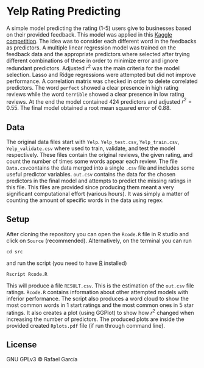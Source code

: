 # Yelp Rating Predicting

A simple model predicting the rating (1-5) users give to businesses based on their provided feedback. This model was applied in this [Kaggle competition][1]. The idea was to consider each different word in the feedbacks as predictors. A multiple linear regression model was trained on the feedback data and the appropriate predictors where selected after trying different     combinations of these in order to minimize error and ignore redundant predictors. Adjusted $r^2$ was the main criteria for the model selection. Lasso and Ridge regressions were attempted but did not improve performance. A correlation matrix was checked in order to delete correlated predictors. The word `perfect` showed a clear presence in high rating reviews while the word `terrible` showed a clear presence in low rating reviews. At the end the model contained 424 predictors and adjusted $r^2 = 0.55$. The final model obtained a root mean squared error of $0.88$.

## Data

The original data files start with `Yelp`. `Yelp_test.csv`, `Yelp_train.csv`, `Yelp_validate.csv`
where used to train, validate, and test the model respectively. These files contain the original reviews, the given rating, and count the number of times some words appear each review. The file `Data.csv`contains the data merged into a single `.csv` file and includes some useful predictor variables. `out.csv` contains the data for the chosen predictors in the final model and attempts to predict the missing ratings in this file. This files are provided since producing them meant a very significant computational effort (various hours). It was simply a matter of counting the amount of specific words in the data using regex.

## Setup

After cloning the repository you can open the `Rcode.R` file in R studio and click on `Source` (recommended). Alternatively, on the terminal you can run

`cd src`

and run the script (you need to have [R][2] installed)

`Rscript Rcode.R`

This will produce a file `RESULT.csv`. This is the estimation of the `out.csv` file ratings. `Rcode.R` contains information about other attempted models with inferior performance. The script also produces a word cloud to show the most common words in 1 start ratings and the most common ones in 5 star ratings. It also creates a plot (using GGPlot) to show how $r^2$ changed when increasing the number of predictors. The produced plots are inside the provided created `Rplots.pdf` file (if run through command line).

## License

GNU GPLv3 © Rafael García

[//]: # (Links)

[1]: https://www.kaggle.com/c/uw-madison-stat333-2018fall (Kaggle link)
[2]: https://www.r-project.org/ (R)
